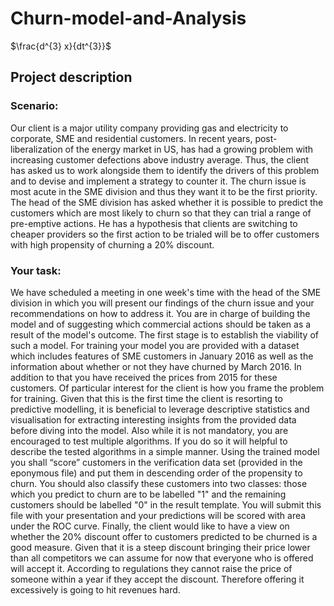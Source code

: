 # Churn-model-and-Analysis

$\frac{d^{3} x}{dt^{3}}$
## Project description

### **Scenario:**
Our client is a major utility company providing gas and electricity to corporate, SME
and residential customers. In recent years, post-liberalization of the energy market in
US, has had a growing problem with increasing customer defections above industry
average. Thus, the client has asked us to work alongside them to identify the drivers
of this problem and to devise and implement a strategy to counter it. The churn issue
is most acute in the SME division and thus they want it to be the first priority.
The head of the SME division has asked whether it is possible to predict the
customers which are most likely to churn so that they can trial a range of pre-emptive
actions. He has a hypothesis that clients are switching to cheaper providers so the
first action to be trialed will be to offer customers with high propensity of churning a
20% discount.

### **Your task:**
We have scheduled a meeting in one week's time with the head of the SME division
in which you will present our findings of the churn issue and your recommendations
on how to address it.
You are in charge of building the model and of suggesting which commercial actions
should be taken as a result of the model's outcome.
The first stage is to establish the viability of such a model. For training your model
you are provided with a dataset which includes features of SME customers in January
2016 as well as the information about whether or not they have churned by March
2016. In addition to that you have received the prices from 2015 for these customers.
Of particular interest for the client is how you frame the problem for training. Given
that this is the first time the client is resorting to predictive modelling, it is beneficial
to leverage descriptive statistics and visualisation for extracting interesting insights
from the provided data before diving into the model. Also while it is not mandatory,
you are encouraged to test multiple algorithms. If you do so it will helpful to describe
the tested algorithms in a simple manner.
Using the trained model you shall “score” customers in the verification data set
(provided in the eponymous file) and put them in descending order of the propensity
to churn. You should also classify these customers into two classes: those which you
predict to churn are to be labelled "1" and the remaining customers should be
labelled "0" in the result template.
You will submit this file with your presentation and your predictions will be scored
with area under the ROC curve.
Finally, the client would like to have a view on whether the 20% discount offer to
customers predicted to be churned is a good measure. Given that it is a steep discount
bringing their price lower than all competitors we can assume for now that everyone
who is offered will accept it. According to regulations they cannot raise the price of
someone within a year if they accept the discount. Therefore offering it excessively is
going to hit revenues hard.
